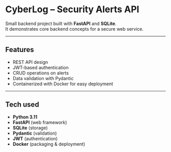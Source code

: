 # CyberLog – Security Alerts API

Small backend project built with **FastAPI** and **SQLite**.  
It demonstrates core backend concepts for a secure web service.

---

## Features
- REST API design  
- JWT-based authentication  
- CRUD operations on alerts  
- Data validation with Pydantic  
- Containerized with Docker for easy deployment  

---

## Tech used
- **Python 3.11**  
- **FastAPI** (web framework)  
- **SQLite** (storage)  
- **Pydantic** (validation)  
- **JWT** (authentication)  
- **Docker** (packaging & deployment)  
